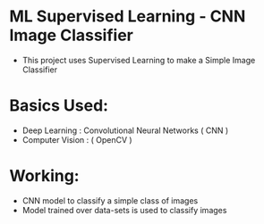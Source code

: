# ML Supervised Learning - CNN Image Classifier
- This project uses Supervised Learning to make a Simple Image Classifier

# Basics Used:
- Deep Learning : Convolutional Neural Networks ( CNN )
- Computer Vision : ( OpenCV )

# Working:
- CNN model to classify a simple class of images
- Model trained over data-sets is used to classify images



